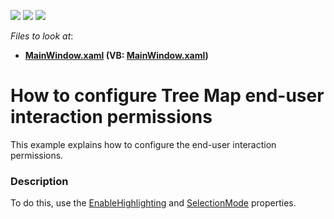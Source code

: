 <!-- default badges list -->
![](https://img.shields.io/endpoint?url=https://codecentral.devexpress.com/api/v1/VersionRange/128572033/16.1.4%2B)
[![](https://img.shields.io/badge/Open_in_DevExpress_Support_Center-FF7200?style=flat-square&logo=DevExpress&logoColor=white)](https://supportcenter.devexpress.com/ticket/details/T309113)
[![](https://img.shields.io/badge/📖_How_to_use_DevExpress_Examples-e9f6fc?style=flat-square)](https://docs.devexpress.com/GeneralInformation/403183)
<!-- default badges end -->
<!-- default file list -->
*Files to look at*:

* **[MainWindow.xaml](./CS/TreeMapHighlightingSelectionSample/MainWindow.xaml) (VB: [MainWindow.xaml](./VB/TreeMapHighlightingSelectionSample/MainWindow.xaml))**
<!-- default file list end -->
# How to configure Tree Map end-user interaction permissions


This example explains how to configure the end-user interaction permissions.


<h3>Description</h3>

To do&nbsp;this, use the <a href="https://documentation.devexpress.com/#WPF/DevExpressXpfTreeMapTreeMapControl_EnableHighlightingtopic">EnableHighlighting</a>&nbsp;and <a href="https://documentation.devexpress.com/#WPF/DevExpressXpfTreeMapTreeMapControl_SelectionModetopic">SelectionMode</a>&nbsp;properties.

<br/>


